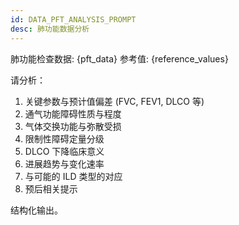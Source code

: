 ```yaml
---
id: DATA_PFT_ANALYSIS_PROMPT
desc: 肺功能数据分析
---
```

肺功能检查数据: {pft_data}
参考值: {reference_values}

请分析：
1. 关键参数与预计值偏差 (FVC, FEV1, DLCO 等)
2. 通气功能障碍性质与程度
3. 气体交换功能与弥散受损
4. 限制性障碍定量分级
5. DLCO 下降临床意义
6. 进展趋势与变化速率
7. 与可能的 ILD 类型的对应
8. 预后相关提示

结构化输出。

